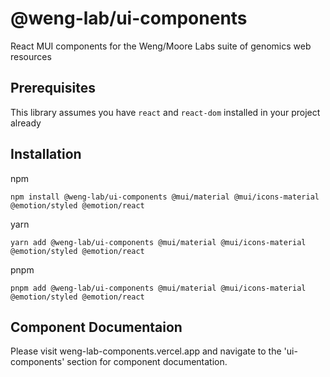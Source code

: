 # @weng-lab/ui-components
React MUI components for the Weng/Moore Labs suite of genomics web resources

## Prerequisites
This library assumes you have `react` and `react-dom` installed in your project already

## Installation
npm
```
npm install @weng-lab/ui-components @mui/material @mui/icons-material @emotion/styled @emotion/react
```

yarn
```
yarn add @weng-lab/ui-components @mui/material @mui/icons-material @emotion/styled @emotion/react
```

pnpm
```
pnpm add @weng-lab/ui-components @mui/material @mui/icons-material @emotion/styled @emotion/react
```

## Component Documentaion
Please visit weng-lab-components.vercel.app and navigate to the 'ui-components' section for component documentation.
